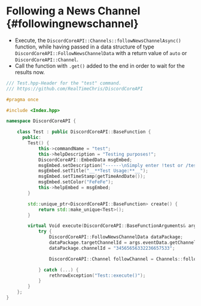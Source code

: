 Following a News Channel {#followingnewschannel}
=============
- Execute, the `DiscordCoreAPI::Channels::followNewsChannelAsync()` function, while having passed in a data structure of type `DiscordCoreAPI::FollowNewsChannelData` with a return value of `auto` or `DiscordCoreAPI::Channel`.
- Call the function with `.get()` added to the end in order to wait for the results now.

```cpp
/// Test.hpp-Header for the "test" command.
/// https://github.com/RealTimeChris/DiscordCoreAPI

#pragma once

#include <Index.hpp>

namespace DiscordCoreAPI {

	class Test : public DiscordCoreAPI::BaseFunction {
	  public:
		Test() {
			this->commandName = "test";
			this->helpDescription = "Testing purposes!";
			DiscordCoreAPI::EmbedData msgEmbed;
			msgEmbed.setDescription("------\nSimply enter !test or /test!\n------");
			msgEmbed.setTitle("__**Test Usage:**__");
			msgEmbed.setTimeStamp(getTimeAndDate());
			msgEmbed.setColor("FeFeFe");
			this->helpEmbed = msgEmbed;
		}

		std::unique_ptr<DiscordCoreAPI::BaseFunction> create() {
			return std::make_unique<Test>();
		}

		virtual Void execute(DiscordCoreAPI::BaseFunctionArguments& args) {
			try {
				DiscordCoreAPI::FollowNewsChannelData dataPackage;
				dataPackage.targetChannelId = args.eventData.getChannelId();
				dataPackage.channelId = "34565656332236657533";

				DiscordCoreAPI::Channel followChannel = Channels::followNewsChannelAsync(dataPackage).get();

			} catch (...) {
				rethrowException("Test::execute()");
			}
		}
	};
}
```
